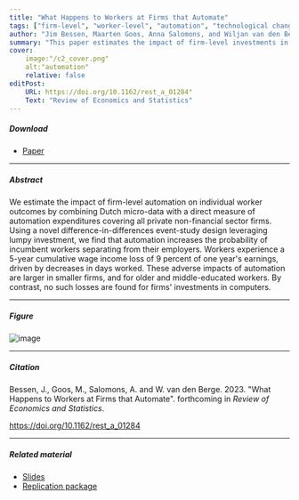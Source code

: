 ```yaml
---
title: "What Happens to Workers at Firms that Automate"
tags: ["firm-level", "worker-level", "automation", "technological change", "worker adjustment", "event-study difference-in-differences"]
author: "Jim Bessen, Maarten Goos, Anna Salomons, and Wiljan van den Berge"
summary: "This paper estimates the impact of firm-level investments in automation technologies on worker-level outcomes. It finds that automation increases the probability of incumbent workers separating from their employers, in line with recent task-based models of automation. It shows that incumbent workers experience a 5-year cumulative wage income loss of 9 percent of one year's earnings on average, driven by decreases in days worked. These adverse impacts of automation are larger in smaller firms, and for older and less-educated workers. By contrast, no such losses are found for firms' investments in computers."
cover:
    image:"/c2_cover.png"
    alt:"automation"
    relative: false
editPost:
    URL: https://doi.org/10.1162/rest_a_01284"
    Text: "Review of Economics and Statistics"
---
```


##### Download

+ [Paper](/13.pdf)

---

##### Abstract

We estimate the impact of firm-level automation on individual worker outcomes by combining Dutch micro-data with a direct measure of automation expenditures covering all private non-financial sector firms. Using a novel difference-in-differences event-study design leveraging lumpy investment, we find that automation increases the probability of incumbent workers separating from their employers. Workers experience a 5-year cumulative wage income loss of 9 percent of one year's earnings, driven by decreases in days worked. These adverse impacts of automation are larger in smaller firms, and for older and middle-educated workers. By contrast, no such losses are found for firms' investments in computers.

---

##### Figure  

![image](/c2_cover.png)

---

##### Citation
Bessen, J., Goos, M., Salomons, A. and W. van den Berge. 2023. "What Happens to Workers at Firms that Automate". forthcoming in *Review of Economics and Statistics*.

https://doi.org/10.1162/rest_a_01284 

---

##### Related material

+ [Slides](/13-slides.pdf)
+ [Replication package](https://github.com/MaartenGoos/what-happens-to-workers)


